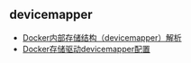 ## devicemapper
* [Docker内部存储结构（devicemapper）解析](https://hustcat.github.io/docker-devicemapper/)
* [Docker存储驱动devicemapper配置](https://www.jianshu.com/p/4fb3e3103762)
